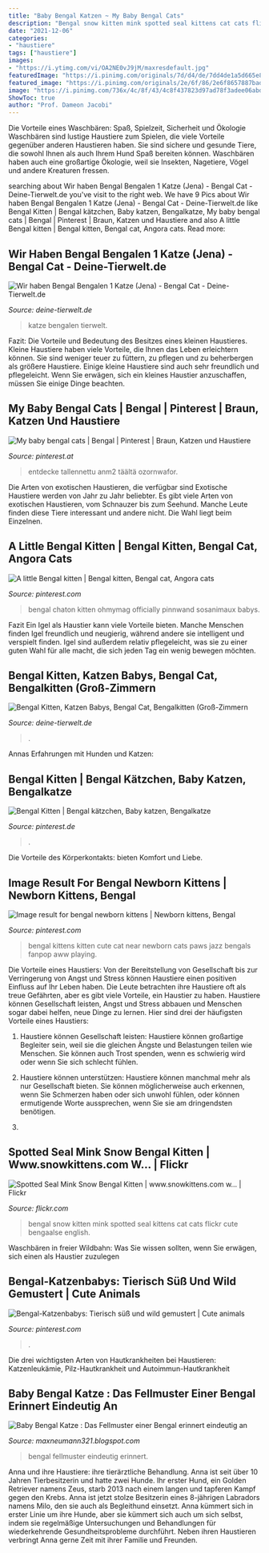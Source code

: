 ```yaml
---
title: "Baby Bengal Katzen ~ My Baby Bengal Cats"
description: "Bengal snow kitten mink spotted seal kittens cat cats flickr cute bengaalse english"
date: "2021-12-06"
categories:
- "haustiere"
tags: ["haustiere"]
images:
- "https://i.ytimg.com/vi/OA2NE0vJ9jM/maxresdefault.jpg"
featuredImage: "https://i.pinimg.com/originals/7d/d4/de/7dd4de1a5d665e87002d0396181d5d34.jpg"
featured_image: "https://i.pinimg.com/originals/2e/6f/86/2e6f8657887bad37a7a4162a90dc5e23.jpg"
image: "https://i.pinimg.com/736x/4c/8f/43/4c8f437823d97ad78f3adee06abdab61.jpg"
ShowToc: true
author: "Prof. Dameon Jacobi"
---
```



Die Vorteile eines Waschbären: Spaß, Spielzeit, Sicherheit und Ökologie
Waschbären sind lustige Haustiere zum Spielen, die viele Vorteile gegenüber anderen Haustieren haben. Sie sind sichere und gesunde Tiere, die sowohl Ihnen als auch Ihrem Hund Spaß bereiten können. Waschbären haben auch eine großartige Ökologie, weil sie Insekten, Nagetiere, Vögel und andere Kreaturen fressen.

	

		
searching about Wir haben Bengal Bengalen 1 Katze (Jena) - Bengal Cat - Deine-Tierwelt.de you've visit to the right web. We have 9 Pics about Wir haben Bengal Bengalen 1 Katze (Jena) - Bengal Cat - Deine-Tierwelt.de like Bengal Kitten | Bengal kätzchen, Baby katzen, Bengalkatze, My baby bengal cats | Bengal | Pinterest | Braun, Katzen und Haustiere and also A little Bengal kitten | Bengal kitten, Bengal cat, Angora cats. Read more:
		
    
## Wir Haben Bengal Bengalen 1 Katze (Jena) - Bengal Cat - Deine-Tierwelt.de

<img loading=lazy src="https://www.deine-tierwelt.de/fotos/124503624_xl.jpg" onerror="this.onerror=null;this.src='https://tse3.mm.bing.net/th?id=OIP.YCv64SNnVeU0cPazmuL9wQHaFG&amp;pid=15.1';" alt="Wir haben Bengal Bengalen 1 Katze (Jena) - Bengal Cat - Deine-Tierwelt.de">

_Source: deine-tierwelt.de_

>katze bengalen tierwelt. 

	

Fazit: Die Vorteile und Bedeutung des Besitzes eines kleinen Haustieres.
Kleine Haustiere haben viele Vorteile, die Ihnen das Leben erleichtern können. Sie sind weniger teuer zu füttern, zu pflegen und zu beherbergen als größere Haustiere. Einige kleine Haustiere sind auch sehr freundlich und pflegeleicht. Wenn Sie erwägen, sich ein kleines Haustier anzuschaffen, müssen Sie einige Dinge beachten.

    
## My Baby Bengal Cats | Bengal | Pinterest | Braun, Katzen Und Haustiere

<img loading=lazy src="https://i.pinimg.com/originals/2e/6f/86/2e6f8657887bad37a7a4162a90dc5e23.jpg" onerror="this.onerror=null;this.src='https://tse1.mm.bing.net/th?id=OIP.Kqz3x9OwP_HperQz5I6zUgHaJ2&amp;pid=15.1';" alt="My baby bengal cats | Bengal | Pinterest | Braun, Katzen und Haustiere">

_Source: pinterest.at_

>entdecke tallennettu anm2 täältä ozornwafor. 

	

Die Arten von exotischen Haustieren, die verfügbar sind
Exotische Haustiere werden von Jahr zu Jahr beliebter. Es gibt viele Arten von exotischen Haustieren, vom Schnauzer bis zum Seehund. Manche Leute finden diese Tiere interessant und andere nicht. Die Wahl liegt beim Einzelnen.

    
## A Little Bengal Kitten | Bengal Kitten, Bengal Cat, Angora Cats

<img loading=lazy src="https://i.pinimg.com/originals/7d/d4/de/7dd4de1a5d665e87002d0396181d5d34.jpg" onerror="this.onerror=null;this.src='https://tse3.mm.bing.net/th?id=OIP.fkLVoWyBVRz9Zc3fLHxymwHaIX&amp;pid=15.1';" alt="A little Bengal kitten | Bengal kitten, Bengal cat, Angora cats">

_Source: pinterest.com_

>bengal chaton kitten ohmymag officially pinnwand sosanimaux babys. 

	

Fazit
Ein Igel als Haustier kann viele Vorteile bieten. Manche Menschen finden Igel freundlich und neugierig, während andere sie intelligent und verspielt finden. Igel sind außerdem relativ pflegeleicht, was sie zu einer guten Wahl für alle macht, die sich jeden Tag ein wenig bewegen möchten.

    
## Bengal Kitten, Katzen Babys, Bengal Cat, Bengalkitten (Groß-Zimmern

<img loading=lazy src="https://www.deine-tierwelt.de/fotos/124138898_xl.jpg" onerror="this.onerror=null;this.src='https://tse3.mm.bing.net/th?id=OIP.qwkMlFPAqQ0hVGdmkzIZzQHaIa&amp;pid=15.1';" alt="Bengal Kitten, Katzen Babys, Bengal Cat, Bengalkitten (Groß-Zimmern">

_Source: deine-tierwelt.de_

>. 

	

Annas Erfahrungen mit Hunden und Katzen:

    
## Bengal Kitten | Bengal Kätzchen, Baby Katzen, Bengalkatze

<img loading=lazy src="https://i.pinimg.com/736x/4c/8f/43/4c8f437823d97ad78f3adee06abdab61.jpg" onerror="this.onerror=null;this.src='https://tse3.mm.bing.net/th?id=OIP.ELtWI0fC3ltTEPI8CuCH0wHaE8&amp;pid=15.1';" alt="Bengal Kitten | Bengal kätzchen, Baby katzen, Bengalkatze">

_Source: pinterest.de_

>. 

	

Die Vorteile des Körperkontakts: bieten Komfort und Liebe.

    
## Image Result For Bengal Newborn Kittens | Newborn Kittens, Bengal

<img loading=lazy src="https://i.pinimg.com/736x/31/59/0b/31590b91acf0a11a64259019b11f817b.jpg" onerror="this.onerror=null;this.src='https://tse1.mm.bing.net/th?id=OIP.uhdhQ3SOCBj0l4fbtvAFngHaHm&amp;pid=15.1';" alt="Image result for bengal newborn kittens | Newborn kittens, Bengal">

_Source: pinterest.com_

>bengal kittens kitten cute cat near newborn cats paws jazz bengals fanpop aww playing. 

	

Die Vorteile eines Haustiers: Von der Bereitstellung von Gesellschaft bis zur Verringerung von Angst und Stress können Haustiere einen positiven Einfluss auf Ihr Leben haben.
Die Leute betrachten ihre Haustiere oft als treue Gefährten, aber es gibt viele Vorteile, ein Haustier zu haben. Haustiere können Gesellschaft leisten, Angst und Stress abbauen und Menschen sogar dabei helfen, neue Dinge zu lernen. Hier sind drei der häufigsten Vorteile eines Haustiers:
1. Haustiere können Gesellschaft leisten: Haustiere können großartige Begleiter sein, weil sie die gleichen Ängste und Belastungen teilen wie Menschen. Sie können auch Trost spenden, wenn es schwierig wird oder wenn Sie sich schlecht fühlen.

2. Haustiere können unterstützen: Haustiere können manchmal mehr als nur Gesellschaft bieten. Sie können möglicherweise auch erkennen, wenn Sie Schmerzen haben oder sich unwohl fühlen, oder können ermutigende Worte aussprechen, wenn Sie sie am dringendsten benötigen.

3.

    
## Spotted Seal Mink Snow Bengal Kitten | Www.snowkittens.com W… | Flickr

<img loading=lazy src="https://live.staticflickr.com/2649/3864897481_7d853cf380_b.jpg" onerror="this.onerror=null;this.src='https://tse4.mm.bing.net/th?id=OIP.KRrLjyKUeC-zKu--hKYJbQHaF7&amp;pid=15.1';" alt="Spotted Seal Mink Snow Bengal Kitten | www.snowkittens.com w… | Flickr">

_Source: flickr.com_

>bengal snow kitten mink spotted seal kittens cat cats flickr cute bengaalse english. 

	

Waschbären in freier Wildbahn: Was Sie wissen sollten, wenn Sie erwägen, sich einen als Haustier zuzulegen

    
## Bengal-Katzenbabys: Tierisch Süß Und Wild Gemustert | Cute Animals

<img loading=lazy src="https://i.pinimg.com/originals/cb/45/3d/cb453dd728ee25bd948495b31fcc373a.jpg" onerror="this.onerror=null;this.src='https://tse2.mm.bing.net/th?id=OIP.ZrU_s-WabXe5grOT7_HOLwHaJ4&amp;pid=15.1';" alt="Bengal-Katzenbabys: Tierisch süß und wild gemustert | Cute animals">

_Source: pinterest.com_

>. 

	

Die drei wichtigsten Arten von Hautkrankheiten bei Haustieren: Katzenleukämie, Pilz-Hautkrankheit und Autoimmun-Hautkrankheit

    
## Baby Bengal Katze : Das Fellmuster Einer Bengal Erinnert Eindeutig An

<img loading=lazy src="https://i.ytimg.com/vi/OA2NE0vJ9jM/maxresdefault.jpg" onerror="this.onerror=null;this.src='https://tse1.mm.bing.net/th?id=OIP.aAdMGLN5U9ZGiJQSFC8cEQHaEK&amp;pid=15.1';" alt="Baby Bengal Katze : Das Fellmuster einer Bengal erinnert eindeutig an">

_Source: maxneumann321.blogspot.com_

>bengal fellmuster eindeutig erinnert. 

	

Anna und ihre Haustiere: ihre tierärztliche Behandlung.
Anna ist seit über 10 Jahren Tierbesitzerin und hatte zwei Hunde. Ihr erster Hund, ein Golden Retriever namens Zeus, starb 2013 nach einem langen und tapferen Kampf gegen den Krebs. Anna ist jetzt stolze Besitzerin eines 8-jährigen Labradors namens Milo, den sie auch als Begleithund einsetzt. Anna kümmert sich in erster Linie um ihre Hunde, aber sie kümmert sich auch um sich selbst, indem sie regelmäßige Untersuchungen und Behandlungen für wiederkehrende Gesundheitsprobleme durchführt. Neben ihren Haustieren verbringt Anna gerne Zeit mit ihrer Familie und Freunden.

